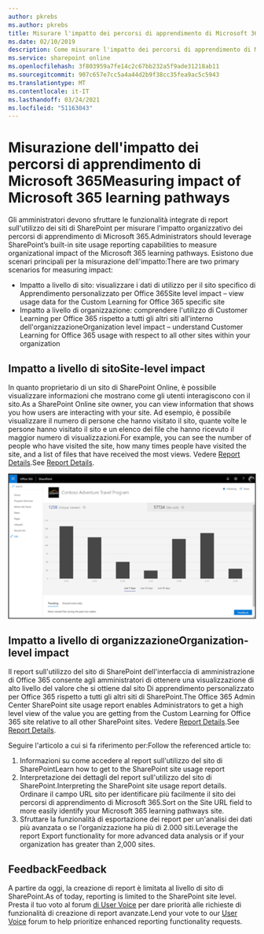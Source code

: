 ```yaml
---
author: pkrebs
ms.author: pkrebs
title: Misurare l'impatto dei percorsi di apprendimento di Microsoft 365
ms.date: 02/10/2019
description: Come misurare l'impatto dei percorsi di apprendimento di Microsoft 365
ms.service: sharepoint online
ms.openlocfilehash: 3f803959a7fe14c2c67bb232a5f9ade31218ab11
ms.sourcegitcommit: 907c657e7cc5a4a44d2b9f38cc35fea9ac5c5943
ms.translationtype: MT
ms.contentlocale: it-IT
ms.lasthandoff: 03/24/2021
ms.locfileid: "51163043"
---
```

# <a name="measuring-impact-of-microsoft-365-learning-pathways"></a><span data-ttu-id="a4b56-103">Misurazione dell'impatto dei percorsi di apprendimento di Microsoft 365</span><span class="sxs-lookup"><span data-stu-id="a4b56-103">Measuring impact of Microsoft 365 learning pathways</span></span>

<span data-ttu-id="a4b56-104">Gli amministratori devono sfruttare le funzionalità integrate di report sull'utilizzo dei siti di SharePoint per misurare l'impatto organizzativo dei percorsi di apprendimento di Microsoft 365.</span><span class="sxs-lookup"><span data-stu-id="a4b56-104">Administrators should leverage SharePoint’s built-in site usage reporting capabilities to measure organizational impact of the Microsoft 365 learning pathways.</span></span> <span data-ttu-id="a4b56-105">Esistono due scenari principali per la misurazione dell'impatto:</span><span class="sxs-lookup"><span data-stu-id="a4b56-105">There are two primary scenarios for measuring impact:</span></span> 
- <span data-ttu-id="a4b56-106">Impatto a livello di sito: visualizzare i dati di utilizzo per il sito specifico di Apprendimento personalizzato per Office 365</span><span class="sxs-lookup"><span data-stu-id="a4b56-106">Site level impact – view usage data for the Custom Learning for Office 365 specific site</span></span> 
- <span data-ttu-id="a4b56-107">Impatto a livello di organizzazione: comprendere l'utilizzo di Customer Learning per Office 365 rispetto a tutti gli altri siti all'interno dell'organizzazione</span><span class="sxs-lookup"><span data-stu-id="a4b56-107">Organization level impact – understand Customer Learning for Office 365 usage with respect to all other sites within your organization</span></span>

## <a name="site-level-impact"></a><span data-ttu-id="a4b56-108">Impatto a livello di sito</span><span class="sxs-lookup"><span data-stu-id="a4b56-108">Site-level impact</span></span>

<span data-ttu-id="a4b56-109">In quanto proprietario di un sito di SharePoint Online, è possibile visualizzare informazioni che mostrano come gli utenti interagiscono con il sito.</span><span class="sxs-lookup"><span data-stu-id="a4b56-109">As a SharePoint Online site owner, you can view information that shows you how users are interacting with your site.</span></span> <span data-ttu-id="a4b56-110">Ad esempio, è possibile visualizzare il numero di persone che hanno visitato il sito, quante volte le persone hanno visitato il sito e un elenco dei file che hanno ricevuto il maggior numero di visualizzazioni.</span><span class="sxs-lookup"><span data-stu-id="a4b56-110">For example, you can see the number of people who have visited the site, how many times people have visited the site, and a list of files that have received the most views.</span></span> <span data-ttu-id="a4b56-111">Vedere [Report Details](https://support.office.com/article/view-usage-data-for-your-sharepoint-site-2fa8ddc2-c4b3-4268-8d26-a772dc55779e).</span><span class="sxs-lookup"><span data-stu-id="a4b56-111">See [Report Details](https://support.office.com/article/view-usage-data-for-your-sharepoint-site-2fa8ddc2-c4b3-4268-8d26-a772dc55779e).</span></span> 

![cg-measureimpactreport.png](media/cg-measureimpactreport.png)

## <a name="organization-level-impact"></a><span data-ttu-id="a4b56-113">Impatto a livello di organizzazione</span><span class="sxs-lookup"><span data-stu-id="a4b56-113">Organization-level impact</span></span>
<span data-ttu-id="a4b56-114">Il report sull'utilizzo del sito di SharePoint dell'interfaccia di amministrazione di Office 365 consente agli amministratori di ottenere una visualizzazione di alto livello del valore che si ottiene dal sito Di apprendimento personalizzato per Office 365 rispetto a tutti gli altri siti di SharePoint.</span><span class="sxs-lookup"><span data-stu-id="a4b56-114">The Office 365 Admin Center SharePoint site usage report enables Administrators to get a high level view of the value you are getting from the Custom Learning for Office 365 site relative to all other SharePoint sites.</span></span> <span data-ttu-id="a4b56-115">Vedere [Report Details](/office365/admin/activity-reports/sharepoint-site-usage?view=o365-worldwide).</span><span class="sxs-lookup"><span data-stu-id="a4b56-115">See [Report Details](/office365/admin/activity-reports/sharepoint-site-usage?view=o365-worldwide).</span></span>
 
<span data-ttu-id="a4b56-116">Seguire l'articolo a cui si fa riferimento per:</span><span class="sxs-lookup"><span data-stu-id="a4b56-116">Follow the referenced article to:</span></span> 
1. <span data-ttu-id="a4b56-117">Informazioni su come accedere al report sull'utilizzo del sito di SharePoint</span><span class="sxs-lookup"><span data-stu-id="a4b56-117">Learn how to get to the SharePoint site usage report</span></span> 
2. <span data-ttu-id="a4b56-118">Interpretazione dei dettagli del report sull'utilizzo del sito di SharePoint.</span><span class="sxs-lookup"><span data-stu-id="a4b56-118">Interpreting the SharePoint site usage report details.</span></span> <span data-ttu-id="a4b56-119">Ordinare il campo URL sito per identificare più facilmente il sito dei percorsi di apprendimento di Microsoft 365.</span><span class="sxs-lookup"><span data-stu-id="a4b56-119">Sort on the Site URL field to more easily identify your Microsoft 365 learning pathways site.</span></span> 
3. <span data-ttu-id="a4b56-120">Sfruttare la funzionalità di esportazione dei report per un'analisi dei dati più avanzata o se l'organizzazione ha più di 2.000 siti.</span><span class="sxs-lookup"><span data-stu-id="a4b56-120">Leverage the report Export functionality for more advanced data analysis or if your organization has greater than 2,000 sites.</span></span> 

## <a name="feedback"></a><span data-ttu-id="a4b56-121">Feedback</span><span class="sxs-lookup"><span data-stu-id="a4b56-121">Feedback</span></span>

<span data-ttu-id="a4b56-122">A partire da oggi, la creazione di report è limitata al livello di sito di SharePoint.</span><span class="sxs-lookup"><span data-stu-id="a4b56-122">As of today, reporting is limited to the SharePoint site level.</span></span> <span data-ttu-id="a4b56-123">Presta il tuo voto al forum [di User Voice](https://go.microsoft.com/fwlink/?linkid=2109552) per dare priorità alle richieste di funzionalità di creazione di report avanzate.</span><span class="sxs-lookup"><span data-stu-id="a4b56-123">Lend your vote to our [User Voice](https://go.microsoft.com/fwlink/?linkid=2109552) forum to help prioritize enhanced reporting functionality requests.</span></span>